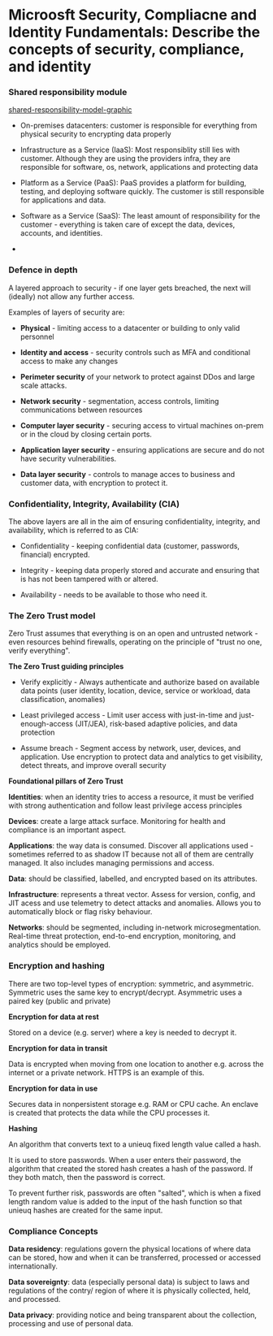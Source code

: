 # Microosft Security, Compliacne and Identity Fundamentals: Describe the concepts of security, compliance, and identity

### Shared responsibility module

[shared-responsibility-model-graphic](https://docs.microsoft.com/en-us/learn/wwl-sci/describe-security-concepts-methodologies/media/3-shared-responsibility-model.png)

- On-premises datacenters: customer is responsible for everything from physical security to encrypting data properly

- Infrastructure as a Service (IaaS): Most responsiblity still lies with customer. Although they are using the providers infra, they are responsible for software, os, network, applications and protecting data

- Platform as a Service (PaaS): PaaS provides a platform for building, testing, and deploying software quickly. The customer is still responsible for applications and data.

- Software as a Service (SaaS): The least amount of responsibility for the customer - everything is taken care of except the data, devices, accounts, and identities.

- 

### Defence in depth

A layered approach to security - if one layer gets breached, the next will (ideally) not allow any further access.

Examples of layers of security are:

- **Physical** - limiting access to a datacenter or building to only valid personnel

- **Identity and access** - security controls such as MFA and conditional access to make any changes

- **Perimeter security** of your network to protect against DDos and large scale attacks.

- **Network security** - segmentation, access controls, limiting communications between resources

- **Computer layer security** - securing access to virtual machines on-prem or in the cloud by closing certain ports.

- **Application layer security** - ensuring applications are secure and do not have security vulnerabilities.

- **Data layer security** - controls to manage acces to business and customer data, with encryption to protect it.

### Confidentiality, Integrity, Availability (CIA)

The above layers are all in the aim of ensuring confidentiality, integrity, and availability, which is referred to as CIA:

- Confidentiality - keeping confidential data (customer, passwords, financial) encrypted.

- Integrity - keeping data properly stored and accurate and ensuring that is has not been tampered with or altered.

- Availability - needs to be available to those who need it. 

### The Zero Trust model

Zero Trust assumes that everything is on an open and untrusted network - even resources behind firewalls, operating on the principle of "trust no one, verify everything".

**The Zero Trust guiding principles**

- Verify explicitly - Always authenticate and authorize based on available data points (user identity, location, device, service or workload, data classification, anomalies)

- Least privileged access - Limit user access with just-in-time and just-enough-access (JIT/JEA), risk-based adaptive policies, and data protection

- Assume breach - Segment access by network, user, devices, and application. Use encryption to protect data and analytics to get visibility, detect threats, and improve overall security

**Foundational pillars of Zero Trust**

**Identities**: when an identity tries to access a resource, it must be verified with strong authentication and follow least privilege access principles

**Devices**: create a large attack surface. Monitoring for health and compliance is an important aspect.

**Applications**: the way data is consumed. Discover all applications used - sometimes referred to as shadow IT because not all of them are centrally managed. It also includes managing permissions and access.

**Data**: should be classified, labelled, and encrypted based on its attributes.

**Infrastructure**: represents a threat vector. Assess for version, config, and JIT acess and use telemetry to detect attacks and anomalies. Allows you to automatically block or flag risky behaviour.

**Networks**: should be segmented, including in-network microsegmentation. Real-time threat protection, end-to-end encryption, monitoring, and analytics should be employed.

### Encryption and hashing

There are two top-level types of encryption: symmetric, and asymmetric. Symmetric uses the same key to encrypt/decrypt. Asymmetric uses a paired key (public and private)

**Encryption for data at rest**

Stored on a device (e.g. server) where a key is needed to decrypt it.

**Encryption for data in transit**

Data is encrypted when moving from one location to another e.g. across the internet or a private network. HTTPS is an example of this.

**Encryption for data in use**

Secures data in nonpersistent storage e.g. RAM or CPU cache. An enclave is created that protects the data while the CPU processes it.

**Hashing**

An algorithm that converts text to a unieuq fixed length value called a hash.

It is used to store passwords. When a user enters their password, the algorithm that created the stored hash creates a hash of the password. If they both match, then the password is correct.

To prevent further risk, passwords are often "salted", which is when a fixed length random value is added to the input of the hash function so that unieuq hashes are created for the same input.

### Compliance Concepts

**Data residency**: regulations govern the physical locations of where data can be stored, how and when it can be transferred, processed or accessed internationally.

**Data sovereignty**: data (especially personal data) is subject to laws and regulations of the contry/ region of where it is physically collected, held, and processed. 

**Data privacy**: providing notice and being transparent about the collection, processing and use of personal data.
